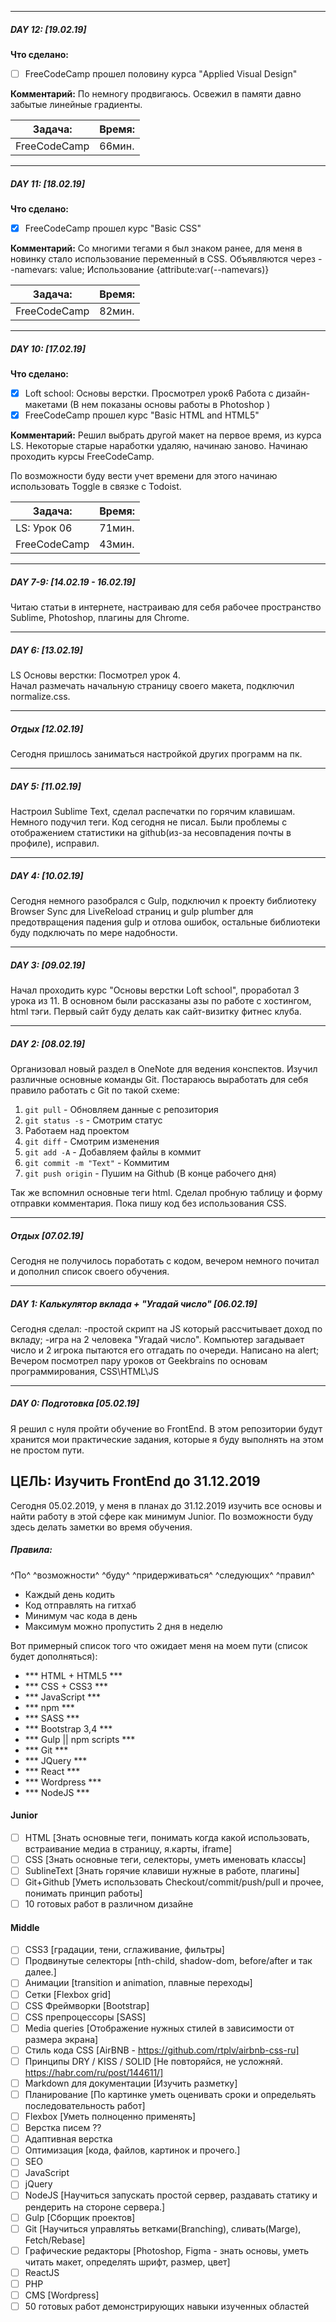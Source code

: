 
***
#####  DAY 12:  [19.02.19]
**Что сделано:**
- [ ] FreeCodeCamp прошел половину курса "Applied Visual Design"

**Комментарий:**
По немногу продвигаюсь. Освежил в памяти давно забытые линейные градиенты.

| Задача:       | Время:       |
| ------------- | -------------|
| FreeCodeCamp  | 66мин.       |

***
#####  DAY 11:  [18.02.19]
**Что сделано:**
- [x] FreeCodeCamp прошел курс "Basic CSS"

**Комментарий:**
Со многими тегами я был знаком ранее, для меня в новинку стало использование переменный в CSS.
Объявляются через --namevars: value;
Использование {attribute:var(--namevars)}

| Задача:       | Время:       |
| ------------- | -------------|
| FreeCodeCamp  | 82мин.       |

***
#####  DAY 10:  [17.02.19]
**Что сделано:**
- [x] Lоft sсhооl: Основы верстки. Просмотрел урок6 Работа с дизайн-макетами (В нем показаны основы работы в Photoshop )
- [x] FreeCodeCamp прошел курс "Basic HTML and HTML5"

**Комментарий:**
Решил выбрать другой макет на первое время, из курса LS.
Некоторые старые наработки удаляю, начинаю заново.
Начинаю проходить курсы FreeCodeCamp.

По возможности буду вести учет времени для этого начинаю использовать Toggle в связке с Todoist.

| Задача:        | Время:      |
| ------------- | -------------|
| LS: Урок 06   | 71мин.       |
| FreeCodeCamp  | 43мин.       |

***
#####  DAY 7-9:  [14.02.19 - 16.02.19]
Читаю статьи в интернете, настраиваю для себя рабочее пространство Sublime, Photoshop, плагины для Chrome.
***
#####  DAY 6:  [13.02.19]
LS Основы верстки: Посмотрел урок 4.  
Начал размечать начальную страницу своего макета, подключил normalize.css.
***
#####  Отдых  [12.02.19]
Сегодня пришлось заниматься настройкой других программ на пк.  
***
#####  DAY 5:  [11.02.19]
Настроил Sublime Text, сделал распечатки по горячим клавишам. Немного подучил теги. Код сегодня не писал.
Были проблемы с отображением статистики на github(из-за несовпадения почты в профиле), исправил.
***
#####  DAY 4:  [10.02.19]
Сегодня немного разобрался с Gulp, подключил к проекту библиотеку Browser Sync для LiveReload страниц и gulp plumber для предотвращения падения gulp и отлова ошибок, остальные библиотеки буду подключать по мере надобности.
***
#####  DAY 3:  [09.02.19]
Начал проходить курс "Основы верстки Lоft sсhооl", проработал 3 урока из 11. В основном были рассказаны азы по работе с хостингом, html тэги.
Первый сайт буду делать как сайт-визитку фитнес клуба.

***
#####  DAY 2:  [08.02.19]
Организовал новый раздел в OneNote для ведения конспектов. 
Изучил различные основные команды Git. 
Постараюсь выработать для себя правило работать с Git по такой схеме:
1. `git pull`				- Обновляем данные с репозитория
1. `git status -s`			- Смотрим статус 
1. Работаем над проектом
1. `git diff`				- Смотрим изменения
1. `git add -A`				- Добавляем файлы в коммит
1. `git commit -m "Text"`	- Коммитим
1. `git push origin`		- Пушим на Github (В конце рабочего дня)

Так же вспомнил основные теги html.  Сделал пробную таблицу и форму отправки комментария. Пока пишу код без использования CSS.
***
#####  Отдых [07.02.19]
Сегодня не получилось поработать с кодом, вечером немного почитал и дополнил список своего обучения.
***
#####  DAY 1: Калькулятор вклада + "Угадай число" [06.02.19]
Сегодня сделал: 
-простой скрипт на JS который рассчитывает доход по вкладу;
-игра на 2 человека "Угадай число". Компьютер загадывает число и 2 игрока пытаются его отгадать по очереди. Написано на alert;
Вечером посмотрел пару уроков от Geekbrains по основам программирования, CSS\HTML\JS
***
#####  DAY 0: Подготовка [05.02.19]
Я решил с нуля пройти обучение во FrontEnd.
В этом репозитории будут хранится мои практические задания, которые я буду выполнять на этом не простом пути.

##  ЦЕЛЬ: Изучить FrontEnd до 31.12.2019
Сегодня 05.02.2019, у меня в планах до 31.12.2019 изучить все основы и найти работу в этой сфере как минимум Junior.
По возможности буду здесь делать заметки во время обучения.

##### Правила: 
^По^ ^возможности^ ^буду^ ^придерживаться^ ^следующих^ ^правил^
- Каждый день кодить
- Код отправлять на гитхаб
- Минимум час кода в день
- Максимум можно пропустить 2 дня в неделю


Вот примерный список того что ожидает меня на моем пути (список будет дополняться):

- *** HTML + HTML5 ***
- *** CSS + CSS3 ***
- *** JavaScript ***
- *** npm ***
- *** SASS ***
- *** Bootstrap 3,4 ***
- *** Gulp || npm scripts ***
- *** Git ***
- *** JQuery ***
- *** React ***
- *** Wordpress ***
- *** NodeJS ***


#### **Junior**

- [ ] HTML [Знать основные теги, понимать когда какой использовать, встраивание медиа в страницу, я.карты, iframe]
- [ ] CSS  [Знать основные теги, селекторы, уметь именовать классы]
- [ ] SublineText [Знать горячие клавиши нужные в работе, плагины]
- [ ] Git+Github [Уметь использовать Checkout/commit/push/pull и прочее, понимать принцип работы]
- [ ] 10 готовых работ в различном дизайне
    
#### **Middle**
- [ ] CSS3 [градации, тени, сглаживание, фильтры]
- [ ] Продвинутые селекторы [nth-child, shadow-dom, before/after и так далее.]
- [ ] Анимации [transition и animation, плавные переходы]
- [ ] Сетки [Flexbox grid]
- [ ] CSS Фреймворки [Bootstrap]
- [ ] CSS препроцессоры [SASS]
- [ ] Media queries [Отображение нужных стилей в зависимости от размера экрана]
- [ ] Стиль кода CSS [AirBNB - https://github.com/rtplv/airbnb-css-ru]
- [ ] Принципы DRY / KISS / SOLID [Не повторяйся, не усложняй. https://habr.com/ru/post/144611/]
- [ ] Markdown для документации [Изучить разметку]
- [ ] Планирование [По картинке уметь оценивать сроки и определьять последовательность работ]
- [ ] Flexbox [Уметь полноценно применять]
- [ ] Верстка писем ??
- [ ] Адаптивная верстка
- [ ] Оптимизация [кода, файлов, картинок и прочего.]
- [ ] SEO
- [ ] JavaScript
- [ ] jQuery
- [ ] NodeJS [Научиться запускать простой сервер, раздавать статику и рендерить на стороне сервера.]
- [ ] Gulp [Сборщик проектов]
- [ ] Git [Научиться управлятьь ветками(Branching), сливать(Marge), Fetch/Rebase]
- [ ] Графические редакторы [Photoshop, Figma - знать основы, уметь читать макет, определять шрифт, размер, цвет]
- [ ] ReactJS
- [ ] PHP
- [ ] CMS [Wordpress]
- [ ] 50 готовых работ демонстрирующих навыки изученных областей
